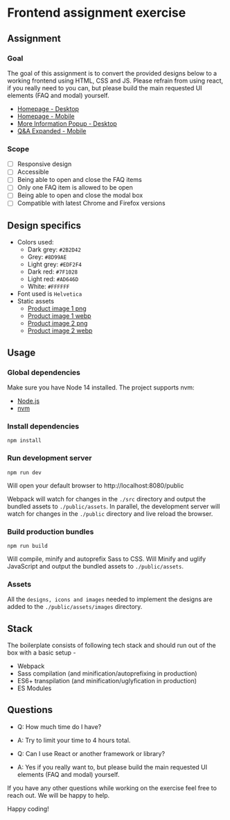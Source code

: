 # Frontend assignment exercise

## Assignment

### Goal

The goal of this assignment is to convert the provided designs below to a working frontend using HTML, CSS and JS. Please refrain from using react, if you really need to you can, but please build the main requested UI elements (FAQ and modal) yourself. 

- [Homepage - Desktop](designs/Red%20Alert%20-%20Homepage%20-%20Desktop.png)
- [Homepage - Mobile](designs/Red%20Alert%20-%20Homepage%20-%20Mobile.png)
- [More Information Popup - Desktop](designs/Red%20Alert%20-%20More%20Information%20Popup%20-%20Desktop.png)
- [Q&A Expanded - Mobile](designs/Red%20Alert%20-%20Q&A%20Expanded%20-%20Mobile.png)

### Scope

- [ ] Responsive design
- [ ] Accessible
- [ ] Being able to open and close the FAQ items
- [ ] Only one FAQ item is allowed to be open
- [ ] Being able to open and close the modal box
- [ ] Compatible with latest Chrome and Firefox versions 

## Design specifics

- Colors used:
    - Dark grey: `#2B2D42`
    - Grey: `#8D99AE`
    - Light grey: `#EDF2F4`
    - Dark red: `#7F1028`
    - Light red: `#AD646D`
    - White: `#FFFFFF` 
- Font used is `Helvetica`
- Static assets
    - [Product image 1 png](./public/assets/images/product-1-transparent.png)
    - [Product image 1 webp](./public/assets/images/product-1-transparent.webp)
    - [Product image 2 png](./public/assets/images/product-2-transparent.png)
    - [Product image 2 webp](./public/assets/images/product-2-transparent.webp)

## Usage

### Global dependencies

Make sure you have Node 14 installed. The project supports nvm:
- [Node.js](https://nodejs.org/)
- [nvm](https://github.com/nvm-sh/nvm)

### Install dependencies

```
npm install
```

### Run development server

```
npm run dev
```

Will open your default browser to http://localhost:8080/public

Webpack will watch for changes in the `./src` directory and output the bundled assets to `./public/assets`. In parallel, the development server will watch for changes in the `./public` directory and live reload the browser.

### Build production bundles

```
npm run build
```

Will compile, minify and autoprefix Sass to CSS. Will Minify and uglify JavaScript and output the bundled assets to `./public/assets`.

### Assets

All the `designs, icons and images` needed to implement the designs are added to the `./public/assets/images` directory.

## Stack

The boilerplate consists of following tech stack and should run out of the box with a basic setup - 

- Webpack
- Sass compilation (and minification/autoprefixing in production)
- ES6+ transpilation (and minification/uglyfication in production)
- ES Modules

## Questions

- Q: How much time do I have?
- A: Try to limit your time to 4 hours total.

- Q: Can I use React or another framework or library?
- A: Yes if you really want to, but please build the main requested UI elements (FAQ and modal) yourself.

If you have any other questions while working on the exercise feel free to reach out. We will be happy to help.

Happy coding!
